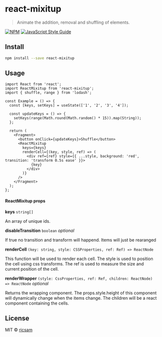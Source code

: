 # react-mixitup

> Animate the addition, removal and shuffling of elements.

[![NPM](https://img.shields.io/npm/v/react-mixitup.svg)](https://www.npmjs.com/package/react-mixitup) [![JavaScript Style Guide](https://img.shields.io/badge/code_style-standard-brightgreen.svg)](https://standardjs.com)

## Install

```bash
npm install --save react-mixitup
```

## Usage

```tsx
import React from 'react';
import ReactMixitup from 'react-mixitup';
import { shuffle, range } from 'lodash';

const Example = () => {
  const [keys, setKeys] = useState(['1', '2', '3', '4']);

  const updateKeys = () => {
    setKeys(range(Math.round(Math.random() * 15)).map(String));
  };

  return (
    <Fragment>
      <button onClick={updateKeys}>Shuffle</button>
      <ReactMixitup
        keys={keys}
        renderCell={(key, style, ref) => (
          <div ref={ref} style={{ ...style, background: 'red', transition: 'transform 0.5s ease' }}>
            {key}
          </div>
        )}
      />
    </Fragment>
  );
};
```

#### ReactMixitup props

**keys** `string[]`

An array of unique ids.

**disableTransition** `boolean` _optional_

If true no transition and transform will happend. Items will just be rearanged

**renderCell** `(key: string, style: CSSProperties, ref: Ref) => ReactNode`

This function will be used to render each cell.
The style is used to position the cell using css transforms.
The ref is used to measure the size and current position of the cell.

**renderWrapper** `(style: CssProperties, ref: Ref, children: ReactNode) => ReactNode` _optional_

Returns the wrapping component.
The props.style.height of this component will dynamically change when the items change. The children will be a react component containing the cells.

## License

MIT © [ricsam](https://github.com/ricsam)

